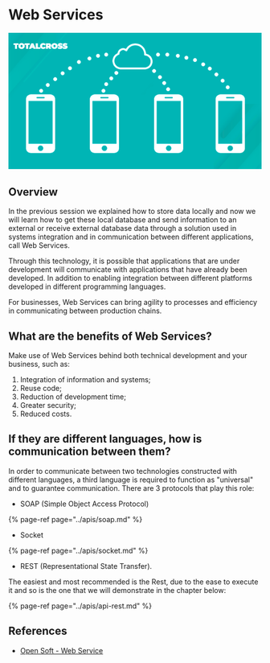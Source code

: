 # Web Services

![](../.gitbook/assets/webservice.png)

## Overview

In the previous session we explained how to store data locally and now we will learn how to get these local database and send information to an external or receive external database data through a solution used in systems integration and in communication between different applications, call Web Services. 

Through this technology, it is possible that applications that are under development will communicate with applications that have already been developed. In addition to enabling integration between different platforms developed in different programming languages. 

For businesses, Web Services can bring agility to processes and efficiency in communicating between production chains. 

## What are the benefits of Web Services?

Make use of Web Services behind both technical development and your business, such as:

1. Integration of information and systems;
2. Reuse code;
3. Reduction of development time;
4. Greater security;
5. Reduced costs.

## If they are different languages, how is communication between them? 

In order to communicate between two technologies constructed with different languages, a third language is required to function as "universal" and to guarantee communication. There are 3 protocols that play this role: 

* SOAP \(Simple Object Access Protocol\)

{% page-ref page="../apis/soap.md" %}

* Socket 

{% page-ref page="../apis/socket.md" %}

* REST \(Representational State Transfer\).

The easiest and most recommended is the Rest, due to the ease to execute it and so is the one that we will demonstrate in the chapter below:

{% page-ref page="../apis/api-rest.md" %}

## References

* [Open Soft - Web Service](https://www.opensoft.pt/web-service/)

